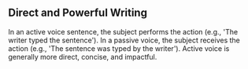 ## Direct and Powerful Writing
<p>In an active voice sentence, the subject performs the action (e.g., 'The writer typed the sentence'). In a passive voice, the subject receives the action (e.g., 'The sentence was typed by the writer'). Active voice is generally more direct, concise, and impactful.</p>
